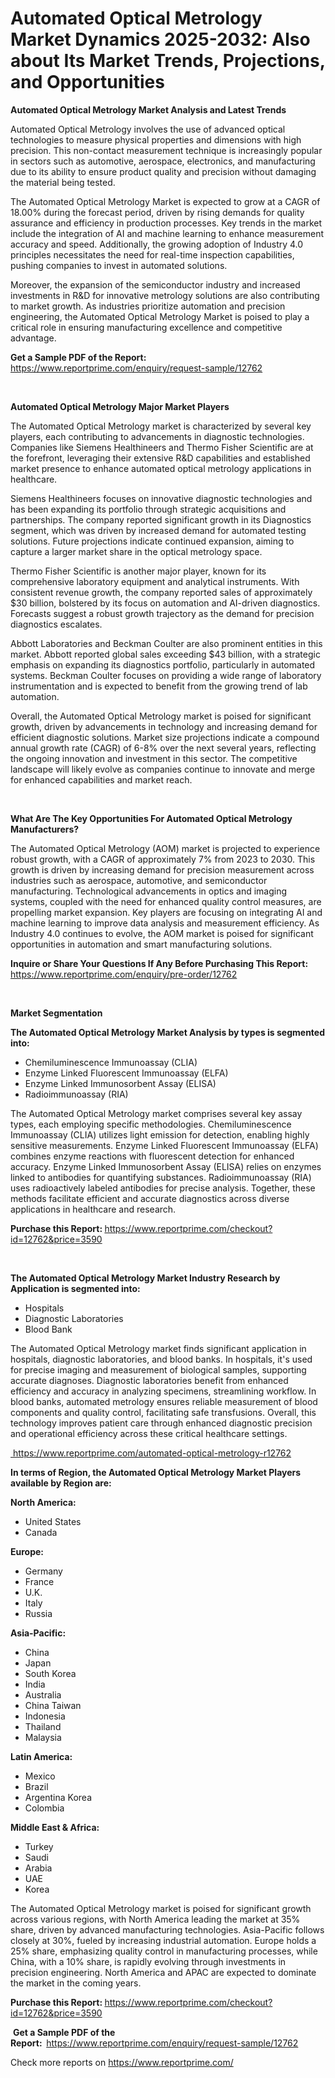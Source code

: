 <p><h1>Automated Optical Metrology Market Dynamics 2025-2032: Also about Its Market Trends, Projections, and Opportunities</h1></p><p><strong>Automated Optical Metrology Market Analysis and Latest Trends</strong></p>
<p><p>Automated Optical Metrology involves the use of advanced optical technologies to measure physical properties and dimensions with high precision. This non-contact measurement technique is increasingly popular in sectors such as automotive, aerospace, electronics, and manufacturing due to its ability to ensure product quality and precision without damaging the material being tested.</p><p>The Automated Optical Metrology Market is expected to grow at a CAGR of 18.00% during the forecast period, driven by rising demands for quality assurance and efficiency in production processes. Key trends in the market include the integration of AI and machine learning to enhance measurement accuracy and speed. Additionally, the growing adoption of Industry 4.0 principles necessitates the need for real-time inspection capabilities, pushing companies to invest in automated solutions.</p><p>Moreover, the expansion of the semiconductor industry and increased investments in R&D for innovative metrology solutions are also contributing to market growth. As industries prioritize automation and precision engineering, the Automated Optical Metrology Market is poised to play a critical role in ensuring manufacturing excellence and competitive advantage.</p></p>
<p><strong>Get a Sample PDF of the Report:&nbsp;</strong> <a href="https://www.reportprime.com/enquiry/request-sample/12762?utm_campaign=3572&utm_medium=2&utm_source=Github&utm_content=ia&utm_term=19032025&utm_id=automated-optical-metrology">https://www.reportprime.com/enquiry/request-sample/12762</a></p>
<p>&nbsp;</p>
<p><strong>Automated Optical Metrology Major Market Players</strong></p>
<p><p>The Automated Optical Metrology market is characterized by several key players, each contributing to advancements in diagnostic technologies. Companies like Siemens Healthineers and Thermo Fisher Scientific are at the forefront, leveraging their extensive R&D capabilities and established market presence to enhance automated optical metrology applications in healthcare.</p><p>Siemens Healthineers focuses on innovative diagnostic technologies and has been expanding its portfolio through strategic acquisitions and partnerships. The company reported significant growth in its Diagnostics segment, which was driven by increased demand for automated testing solutions. Future projections indicate continued expansion, aiming to capture a larger market share in the optical metrology space.</p><p>Thermo Fisher Scientific is another major player, known for its comprehensive laboratory equipment and analytical instruments. With consistent revenue growth, the company reported sales of approximately $30 billion, bolstered by its focus on automation and AI-driven diagnostics. Forecasts suggest a robust growth trajectory as the demand for precision diagnostics escalates.</p><p>Abbott Laboratories and Beckman Coulter are also prominent entities in this market. Abbott reported global sales exceeding $43 billion, with a strategic emphasis on expanding its diagnostics portfolio, particularly in automated systems. Beckman Coulter focuses on providing a wide range of laboratory instrumentation and is expected to benefit from the growing trend of lab automation.</p><p>Overall, the Automated Optical Metrology market is poised for significant growth, driven by advancements in technology and increasing demand for efficient diagnostic solutions. Market size projections indicate a compound annual growth rate (CAGR) of 6-8% over the next several years, reflecting the ongoing innovation and investment in this sector. The competitive landscape will likely evolve as companies continue to innovate and merge for enhanced capabilities and market reach.</p></p>
<p>&nbsp;</p>
<p><strong>What Are The Key Opportunities For Automated Optical Metrology Manufacturers?</strong></p>
<p><p>The Automated Optical Metrology (AOM) market is projected to experience robust growth, with a CAGR of approximately 7% from 2023 to 2030. This growth is driven by increasing demand for precision measurement across industries such as aerospace, automotive, and semiconductor manufacturing. Technological advancements in optics and imaging systems, coupled with the need for enhanced quality control measures, are propelling market expansion. Key players are focusing on integrating AI and machine learning to improve data analysis and measurement efficiency. As Industry 4.0 continues to evolve, the AOM market is poised for significant opportunities in automation and smart manufacturing solutions.</p></p>
<p><strong>Inquire or Share Your Questions If Any Before Purchasing This Report:</strong> <a href="https://www.reportprime.com/enquiry/pre-order/12762?utm_campaign=3572&utm_medium=2&utm_source=Github&utm_content=ia&utm_term=19032025&utm_id=automated-optical-metrology">https://www.reportprime.com/enquiry/pre-order/12762</a></p>
<p>&nbsp;</p>
<p><strong>Market Segmentation</strong></p>
<p><strong>The Automated Optical Metrology Market Analysis by types is segmented into:</strong></p>
<p><ul><li>Chemiluminescence Immunoassay (CLIA)</li><li>Enzyme Linked Fluorescent Immunoassay (ELFA)</li><li>Enzyme Linked Immunosorbent Assay (ELISA)</li><li>Radioimmunoassay (RIA)</li></ul></p>
<p><p>The Automated Optical Metrology market comprises several key assay types, each employing specific methodologies. Chemiluminescence Immunoassay (CLIA) utilizes light emission for detection, enabling highly sensitive measurements. Enzyme Linked Fluorescent Immunoassay (ELFA) combines enzyme reactions with fluorescent detection for enhanced accuracy. Enzyme Linked Immunosorbent Assay (ELISA) relies on enzymes linked to antibodies for quantifying substances. Radioimmunoassay (RIA) uses radioactively labeled antibodies for precise analysis. Together, these methods facilitate efficient and accurate diagnostics across diverse applications in healthcare and research.</p></p>
<p><strong>Purchase this Report:&nbsp;</strong><a href="https://www.reportprime.com/checkout?id=12762&price=3590&utm_campaign=3572&utm_medium=2&utm_source=Github&utm_content=ia&utm_term=19032025&utm_id=automated-optical-metrology">https://www.reportprime.com/checkout?id=12762&price=3590</a></p>
<p>&nbsp;</p>
<p><strong>The Automated Optical Metrology Market Industry Research by Application is segmented into:</strong></p>
<p><ul><li>Hospitals</li><li>Diagnostic Laboratories</li><li>Blood Bank</li></ul></p>
<p><p>The Automated Optical Metrology market finds significant application in hospitals, diagnostic laboratories, and blood banks. In hospitals, it's used for precise imaging and measurement of biological samples, supporting accurate diagnoses. Diagnostic laboratories benefit from enhanced efficiency and accuracy in analyzing specimens, streamlining workflow. In blood banks, automated metrology ensures reliable measurement of blood components and quality control, facilitating safe transfusions. Overall, this technology improves patient care through enhanced diagnostic precision and operational efficiency across these critical healthcare settings.</p></p>
<p><a href="https://www.reportprime.com/automated-optical-metrology-r12762?utm_campaign=3572&utm_medium=2&utm_source=Github&utm_content=ia&utm_term=19032025&utm_id=automated-optical-metrology">&nbsp;https://www.reportprime.com/automated-optical-metrology-r12762</a></p>
<p><strong>In terms of Region, the Automated Optical Metrology Market Players available by Region are:</strong></p>
<p>
    <p> <strong> North America: </strong>
        <ul>
            <li>United States</li>
            <li>Canada</li>
        </ul>
        </p> 
    <p> <strong> Europe: </strong>
        <ul>
            <li>Germany</li>
            <li>France</li>
            <li>U.K.</li>
            <li>Italy</li>
            <li>Russia</li>
        </ul>
        </p> 
    <p> <strong> Asia-Pacific: </strong>
        <ul>
            <li>China</li>
            <li>Japan</li>
            <li>South Korea</li>
            <li>India</li>
            <li>Australia</li>
            <li>China Taiwan</li>
            <li>Indonesia</li>
            <li>Thailand</li>
            <li>Malaysia</li>
        </ul>
        </p> 
    <p> <strong> Latin America: </strong>
        <ul>
            <li>Mexico</li>
            <li>Brazil</li>
            <li>Argentina Korea</li>
            <li>Colombia</li>
        </ul>
        </p> 
    <p> <strong> Middle East & Africa: </strong>
        <ul>
            <li>Turkey</li>
            <li>Saudi</li>
            <li>Arabia</li>
            <li>UAE</li>
            <li>Korea</li>
        </ul>
    </p>
    </p>
<p><p>The Automated Optical Metrology market is poised for significant growth across various regions, with North America leading the market at 35% share, driven by advanced manufacturing technologies. Asia-Pacific follows closely at 30%, fueled by increasing industrial automation. Europe holds a 25% share, emphasizing quality control in manufacturing processes, while China, with a 10% share, is rapidly evolving through investments in precision engineering. North America and APAC are expected to dominate the market in the coming years.</p></p>
<p><strong>Purchase this Report: </strong><a href="https://www.reportprime.com/checkout?id=12762&price=3590&utm_campaign=3572&utm_medium=2&utm_source=Github&utm_content=ia&utm_term=19032025&utm_id=automated-optical-metrology">https://www.reportprime.com/checkout?id=12762&price=3590</a></p>
<p>&nbsp;<strong>Get a Sample PDF of the Report:&nbsp;&nbsp;</strong><a href="https://www.reportprime.com/enquiry/request-sample/12762?utm_campaign=3572&utm_medium=2&utm_source=Github&utm_content=ia&utm_term=19032025&utm_id=automated-optical-metrology">https://www.reportprime.com/enquiry/request-sample/12762</a></p>
<p><strong></strong></p>
<p>Check more reports on <a href="https://www.reportprime.com/?utm_campaign=3572&utm_medium=2&utm_source=Github&utm_content=ia&utm_term=19032025&utm_id=automated-optical-metrology">https://www.reportprime.com/</a></p>